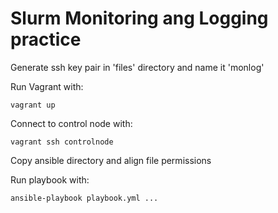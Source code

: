 # Slurm Monitoring ang Logging practice
Generate ssh key pair in 'files' directory and name it 'monlog'

Run Vagrant with:

```
vagrant up
```

Connect to control node with:

```
vagrant ssh controlnode
```

Copy ansible directory and align file permissions

Run playbook with:

```
ansible-playbook playbook.yml ...
```